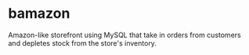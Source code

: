 # bamazon
Amazon-like storefront using MySQL that take in orders from customers and depletes stock from the store's inventory.
